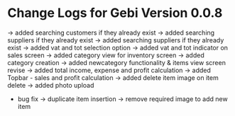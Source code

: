# Change Logs for Gebi Version 0.0.8

-> added searching customers if they already exist
-> added searching suppliers if they already exist
-> added searching suppliers if they already exist
-> added vat and tot selection option
-> added vat and tot indicator on sales screen
-> added category view for inventory screen
-> added category creation
-> added newcategory functionality & items view screen revise
-> added total income, expense and profit calculation
-> added Topbar - sales and profit calculation
-> added delete item image on item delete
-> added photo upload

- bug fix
  -> duplicate item insertion
  -> remove required image to add new item
